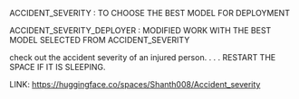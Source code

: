 ACCIDENT_SEVERITY : TO CHOOSE THE BEST MODEL FOR DEPLOYMENT

ACCIDENT_SEVERITY_DEPLOYER : MODIFIED WORK WITH THE BEST MODEL SELECTED FROM ACCIDENT_SEVERITY

check out the accident severity of an injured person. . . . RESTART THE SPACE IF IT IS SLEEPING.

LINK: https://huggingface.co/spaces/Shanth008/Accident_severity
